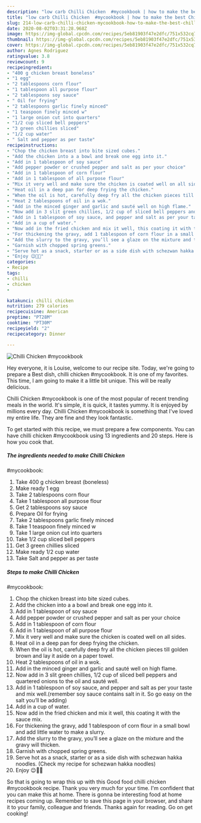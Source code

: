 ```yaml
---
description: "low carb Chilli Chicken  #mycookbook | how to make the best Chilli Chicken  #mycookbook"
title: "low carb Chilli Chicken  #mycookbook | how to make the best Chilli Chicken  #mycookbook"
slug: 214-low-carb-chilli-chicken-mycookbook-how-to-make-the-best-chilli-chicken-mycookbook
date: 2020-08-02T03:31:28.968Z
image: https://img-global.cpcdn.com/recipes/5eb81903f47e2dfc/751x532cq70/chilli-chicken-mycookbook-recipe-main-photo.jpg
thumbnail: https://img-global.cpcdn.com/recipes/5eb81903f47e2dfc/751x532cq70/chilli-chicken-mycookbook-recipe-main-photo.jpg
cover: https://img-global.cpcdn.com/recipes/5eb81903f47e2dfc/751x532cq70/chilli-chicken-mycookbook-recipe-main-photo.jpg
author: Agnes Rodriguez
ratingvalue: 3.8
reviewcount: 9
recipeingredient:
- "400 g chicken breast boneless"
- "1 egg"
- "2 tablespoons corn flour"
- "1 tablespoon all purpose flour"
- "2 tablespoons soy sauce"
- " Oil for frying"
- "2 tablespoons garlic finely minced"
- "1 teaspoon finely minced w"
- "1 large onion cut into quarters"
- "1/2 cup sliced bell peppers"
- "3 green chillies sliced"
- "1/2 cup water"
- " Salt and pepper as per taste"
recipeinstructions:
- "Chop the chicken breast into bite sized cubes."
- "Add the chicken into a a bowl and break one egg into it."
- "Add in 1 tablespoon of soy sauce"
- "Add pepper powder or crushed pepper and salt as per your choice"
- "Add in 1 tablespoon of corn flour"
- "Add in 1 tablespoon of all purpose flour"
- "Mix it very well and make sure the chicken is coated well on all sides."
- "Heat oil in a deep pan for deep frying the chicken."
- "When the oil is hot, carefully deep fry all the chicken pieces till golden brown and lay it aside on a paper towel."
- "Heat 2 tablespoons of oil in a wok."
- "Add in the minced ginger and garlic and sauté well on high flame."
- "Now add in 3 slit green chillies, 1/2 cup of sliced bell peppers and quartered onions to the oil and sauté well."
- "Add in 1 tablespoon of soy sauce, and pepper and salt as per your taste and mix well.(remember soy sauce contains salt in it. So go easy on the salt you’ll be adding)"
- "Add in a cup of water."
- "Now add in the fried chicken and mix it well, this coating it with the sauce mix."
- "For thickening the gravy, add 1 tablespoon of corn flour in a small bowl and add little water to make a slurry."
- "Add the slurry to the gravy, you’ll see a glaze on the mixture and the gravy will thicken."
- "Garnish with chopped spring greens."
- "Serve hot as a snack, starter or as a side dish with schezwan hakka noodles. (Check my recipe for schezwan hakka noodles)"
- "Enjoy 😉👍🏻"
categories:
- Recipe
tags:
- chilli
- chicken
- 

katakunci: chilli chicken  
nutrition: 279 calories
recipecuisine: American
preptime: "PT28M"
cooktime: "PT30M"
recipeyield: "2"
recipecategory: Dinner

---
```



![Chilli Chicken 
#mycookbook](https://img-global.cpcdn.com/recipes/5eb81903f47e2dfc/751x532cq70/chilli-chicken-mycookbook-recipe-main-photo.jpg)

Hey everyone, it is Louise, welcome to our recipe site. Today, we're going to prepare a Best dish, chilli chicken 
#mycookbook. It is one of my favorites. This time, I am going to make it a little bit unique. This will be really delicious.

Chilli Chicken 
#mycookbook is one of the most popular of recent trending meals in the world. It's simple, it is quick, it tastes yummy. It is enjoyed by millions every day. Chilli Chicken 
#mycookbook is something that I've loved my entire life. They are fine and they look fantastic.




To get started with this recipe, we must prepare a few components. You can have chilli chicken 
#mycookbook using 13 ingredients and 20 steps. Here is how you cook that.

<!--inarticleads1-->

##### The ingredients needed to make Chilli Chicken 
#mycookbook:

1. Take 400 g chicken breast (boneless)
1. Make ready 1 egg
1. Take 2 tablespoons corn flour
1. Take 1 tablespoon all purpose flour
1. Get 2 tablespoons soy sauce
1. Prepare  Oil for frying
1. Take 2 tablespoons garlic finely minced
1. Take 1 teaspoon finely minced w
1. Take 1 large onion cut into quarters
1. Take 1/2 cup sliced bell peppers
1. Get 3 green chillies sliced
1. Make ready 1/2 cup water
1. Take  Salt and pepper as per taste




<!--inarticleads2-->

##### Steps to make Chilli Chicken 
#mycookbook:

1. Chop the chicken breast into bite sized cubes.
1. Add the chicken into a a bowl and break one egg into it.
1. Add in 1 tablespoon of soy sauce
1. Add pepper powder or crushed pepper and salt as per your choice
1. Add in 1 tablespoon of corn flour
1. Add in 1 tablespoon of all purpose flour
1. Mix it very well and make sure the chicken is coated well on all sides.
1. Heat oil in a deep pan for deep frying the chicken.
1. When the oil is hot, carefully deep fry all the chicken pieces till golden brown and lay it aside on a paper towel.
1. Heat 2 tablespoons of oil in a wok.
1. Add in the minced ginger and garlic and sauté well on high flame.
1. Now add in 3 slit green chillies, 1/2 cup of sliced bell peppers and quartered onions to the oil and sauté well.
1. Add in 1 tablespoon of soy sauce, and pepper and salt as per your taste and mix well.(remember soy sauce contains salt in it. So go easy on the salt you’ll be adding)
1. Add in a cup of water.
1. Now add in the fried chicken and mix it well, this coating it with the sauce mix.
1. For thickening the gravy, add 1 tablespoon of corn flour in a small bowl and add little water to make a slurry.
1. Add the slurry to the gravy, you’ll see a glaze on the mixture and the gravy will thicken.
1. Garnish with chopped spring greens.
1. Serve hot as a snack, starter or as a side dish with schezwan hakka noodles. (Check my recipe for schezwan hakka noodles)
1. Enjoy 😉👍🏻




So that is going to wrap this up with this Good food chilli chicken 
#mycookbook recipe. Thank you very much for your time. I'm confident that you can make this at home. There is gonna be interesting food at home recipes coming up. Remember to save this page in your browser, and share it to your family, colleague and friends. Thanks again for reading. Go on get cooking!
